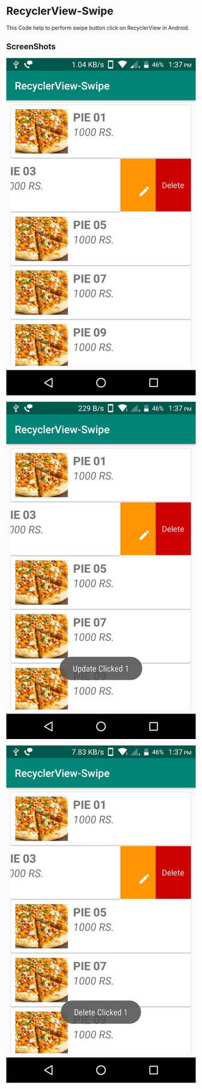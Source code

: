 # RecyclerView-Swipe
This Code help to perform swipe button click on RecyclerView in Android.

## ScreenShots


![alt text](https://github.com/umang4846/RecyclerView-Swipe/blob/master/1.jpeg)

![alt text](https://github.com/umang4846/RecyclerView-Swipe/blob/master/2.jpeg)

![alt text](https://github.com/umang4846/RecyclerView-Swipe/blob/master/3.jpeg)



